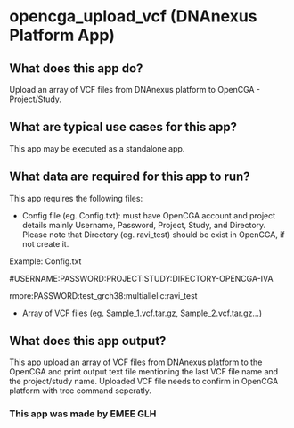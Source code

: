 <!-- dx-header -->

# opencga_upload_vcf (DNAnexus Platform App)

## What does this app do?

Upload an array of VCF files from DNAnexus platform to OpenCGA - Project/Study.

## What are typical use cases for this app?

This app may be executed as a standalone app.

## What data are required for this app to run?

This app requires the following files:
- Config file (eg. Config.txt):  must have OpenCGA account and project details mainly  Username, Password, Project, Study, and Directory. 
Please note that Directory (eg. ravi_test) should be exist in OpenCGA, if not create it. 

Example: Config.txt

#USERNAME:PASSWORD:PROJECT:STUDY:DIRECTORY-OPENCGA-IVA

rmore:PASSWORD:test_grch38:multiallelic:ravi_test

- Array of VCF files (eg. Sample_1.vcf.tar.gz, Sample_2.vcf.tar.gz...)

## What does this app output?

This app upload an array of VCF files from DNAnexus platform to the OpenCGA and print output text file mentioning the last VCF file name and the project/study name. Uploaded VCF file needs to confirm in OpenCGA platform with tree command seperatly.

### This app was made by EMEE GLH
<!-- /dx-header -->

<!-- Insert a description of your app here -->

<!--
TODO: This app directory was automatically generated by dx-app-wizard;
please edit this Readme.md file to include essential documentation about
your app that would be helpful to users. (Also see the
Readme.developer.md.) Once you're done, you can remove these TODO
comments.

For more info, see https://documentation.dnanexus.com/developer.
-->

